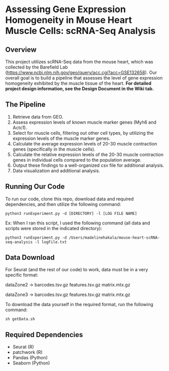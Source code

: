 # Assessing Gene Expression Homogeneity in Mouse Heart Muscle Cells: scRNA-Seq Analysis

## Overview
This project utilizes scRNA-Seq data from the mouse heart, which was collected by the Barefield Lab (https://www.ncbi.nlm.nih.gov/geo/query/acc.cgi?acc=GSE132658). Our overall goal is to build a pipeline that assesses the level of gene expression homogeneity exhibited by the muscle tissue of the heart. **For detailed project design information, see the Design Document in the Wiki tab.**

## The Pipeline
1. Retrieve data from GEO.
2. Assess expression levels of known muscle marker genes (Myh6 and Actc1).
3. Select for muscle cells, filtering out other cell types, by utilizing the expression levels of the muscle marker genes.
4. Calculate the average expression levels of 20-30 muscle contraction genes (specifically in the muscle cells).
5. Calculate the relative expression levels of the 20-30 muscle contraction genes in individual cells compared to the population average.
6. Output these findings to a well-organized csv file for additional analysis.
7. Data visualization and additional analysis.

## Running Our Code
To run our code, clone this repo, download data and required dependencies, and then utilize the following command:
```
python3 runExperiment.py -d [DIRECTORY] -l [LOG FILE NAME]
```
Ex: When I ran this script, I used the following command (all data and scripts were stored in the indicated directory):
```
python3 runExperiment.py -d /Users/madelinehakala/mouse-heart-scRNA-seq-analysis -l logFile.txt
```

## Data Download
For Seurat (and the rest of our code) to work, data must be in a very specific format:

dataZone2 -> barcodes.tsv.gz features.tsv.gz matrix.mtx.gz

dataZone3 -> barcodes.tsv.gz features.tsv.gz matrix.mtx.gz

To download the data yourself in the required format, run the following command:
```
sh getData.sh
```

## Required Dependencies
- Seurat (R)
- patchwork (R)
- Pandas (Python)
- Seaborn (Python)
